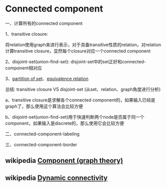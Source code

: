 # Connected component

一、计算所有的connected component

1、transitive closure:

将relation使用graph来进行表示，对于具备transitive性质的relation，对relation计算transitive closure，显然每个closure对应一个connected component

2、disjoint-set(union-find-set): disjoint-set中的set正好和connected-component相对应

3、[partition of set](https://en.wikipedia.org/wiki/Partition_of_a_set)、[equivalence relation](https://en.wikipedia.org/wiki/Equivalence_relation) 



总结: transitive closure VS disjoint-set (从set、relation、graph角度进行分析)

a、transitive closure是求解各个connected component的，如果输入已经是graph了，那么使用这个算法会比较方便

b、disjoint-set(union-find-set)用于快速判断两个node是否属于同一个component，如果输入是discrete的，那么使用它会比较方便



二、connected-component-labeling



三、connected-component-border



## wikipedia [Component (graph theory)](https://en.wikipedia.org/wiki/Component_(graph_theory))



## wikipedia [Dynamic connectivity](https://en.wikipedia.org/wiki/Dynamic_connectivity)



